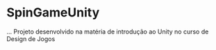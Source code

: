 # SpinGameUnity
 ...
Projeto desenvolvido na matéria de introdução ao Unity no curso de Design de Jogos
